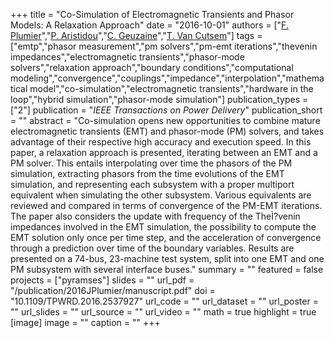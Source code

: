 +++
title = "Co-Simulation of Electromagnetic Transients and Phasor Models: A Relaxation Approach"
date = "2016-10-01"
authors = ["[F. Plumier](https://scholar.google.ch/citations?user=2tyCECYAAAAJ)","[P. Aristidou](https://sps.cut.ac.cy/authors/p-aristidou)","[C. Geuzaine](https://scholar.google.com/citations?hl=en&user=D8Wumi0AAAAJ)","[T. Van Cutsem](https://scholar.google.com/citations?user=rFDmBaIAAAAJ)"]
tags = ["emtp","phasor measurement","pm solvers","pm-emt iterations","thevenin impedances","electromagnetic transients","phasor-mode solvers","relaxation approach","boundary conditions","computational modeling","convergence","couplings","impedance","interpolation","mathematical model","co-simulation","electromagnetic transients","hardware in the loop","hybrid simulation","phasor-mode simulation"]
publication_types = ["2"]
publication = "_IEEE Transactions on Power Delivery_"
publication_short = ""
abstract = "Co-simulation opens new opportunities to combine mature electromagnetic transients (EMT) and phasor-mode (PM) solvers, and takes advantage of their respective high accuracy and execution speed. In this paper, a relaxation approach is presented, iterating between an EMT and a PM solver. This entails interpolating over time the phasors of the PM simulation, extracting phasors from the time evolutions of the EMT simulation, and representing each subsystem with a proper multiport equivalent when simulating the other subsystem. Various equivalents are reviewed and compared in terms of convergence of the PM-EMT iterations. The paper also considers the update with frequency of the TheÌ?venin impedances involved in the EMT simulation, the possibility to compute the EMT solution only once per time step, and the acceleration of convergence through a prediction over time of the boundary variables. Results are presented on a 74-bus, 23-machine test system, split into one EMT and one PM subsystem with several interface buses."
summary = ""
featured = false
projects = ["pyramses"]
slides = ""
url_pdf = "/publication/2016JPlumier/manuscript.pdf"
doi = "10.1109/TPWRD.2016.2537927"
url_code = ""
url_dataset = ""
url_poster = ""
url_slides = ""
url_source = ""
url_video = ""
math = true
highlight = true
[image]
image = ""
caption = ""
+++

